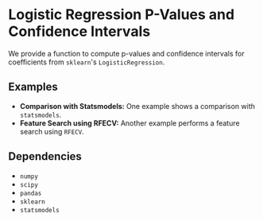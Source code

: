 # Logistic Regression P-Values and Confidence Intervals

We provide a function to compute p-values and confidence intervals for coefficients from `sklearn`'s `LogisticRegression`.

## Examples

- **Comparison with Statsmodels:** One example shows a comparison with `statsmodels`.
- **Feature Search using RFECV:** Another example performs a feature search using `RFECV`.

## Dependencies

- `numpy`
- `scipy`
- `pandas`
- `sklearn`
- `statsmodels`